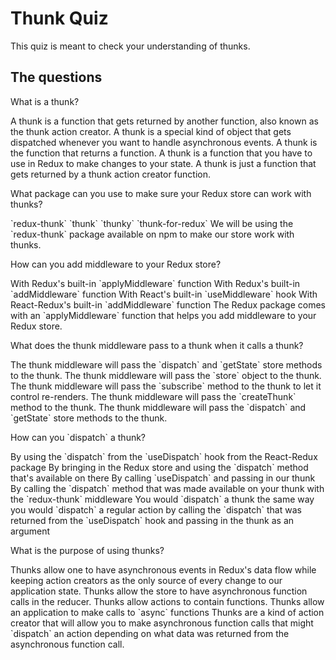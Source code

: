 # Thunk Quiz

This quiz is meant to check your understanding of thunks.

## The questions

<quiz>
  <question>
    <p>What is a thunk?</p>
    <answer correct>A thunk is a function that gets returned by another
    function, also known as the thunk action creator.</answer>
    <answer>A thunk is a special kind of object that gets dispatched whenever
    you want to handle asynchronous events.</answer>
    <answer>A thunk is the function that returns a function.</answer>
    <answer>A thunk is a function that you have to use in Redux to make changes
    to your state.</answer>
    <explanation>A thunk is just a function that gets returned by a thunk action
    creator function.</explanation>
  </question>
</quiz>

<quiz>
  <question>
    <p>What package can you use to make sure your Redux store can work with
    thunks?</p>
    <answer correct>`redux-thunk`</answer>
    <answer>`thunk`</answer>
    <answer>`thunky`</answer>
    <answer>`thunk-for-redux`</answer>
    <explanation>We will be using the `redux-thunk` package available on npm to
    make our store work with thunks.</explanation>
  </question>
</quiz>

<quiz>
  <question>
    <p>How can you add middleware to your Redux store?</p>
    <answer correct>With Redux's built-in `applyMiddleware` function</answer>
    <answer>With Redux's built-in `addMiddleware` function</answer>
    <answer>With React's built-in `useMiddleware` hook</answer>
    <answer>With React-Redux's built-in `addMiddleware` function</answer>
    <explanation>The Redux package comes with an `applyMiddleware` function
    that helps you add middleware to your Redux store.</explanation>
  </question>
</quiz>

<quiz>
  <question>
    <p>What does the thunk middleware pass to a thunk when it calls a thunk?</p>
    <answer correct>The thunk middleware will pass the `dispatch` and `getState`
    store methods to the thunk.</answer>
    <answer>The thunk middleware will pass the `store` object to the
    thunk.</answer>
    <answer>The thunk middleware will pass the `subscribe` method to the thunk
    to let it control re-renders.</answer>
    <answer>The thunk middleware will pass the `createThunk` method to the
    thunk.</answer>
    <explanation>The thunk middleware will pass the `dispatch` and `getState`
    store methods to the thunk.</explanation>
  </question>
</quiz>

<quiz>
  <question>
    <p>How can you `dispatch` a thunk?</p>
    <answer correct>By using the `dispatch` from the `useDispatch` hook from the
    React-Redux package</answer>
    <answer>By bringing in the Redux store and using the `dispatch` method
    that's available on there</answer>
    <answer>By calling `useDispatch` and passing in our thunk</answer>
    <answer>By calling the `dispatch` method that was made available on your
    thunk with the `redux-thunk` middleware</answer>
    <explanation>You would `dispatch` a thunk the same way you would `dispatch`
    a regular action by calling the `dispatch` that was returned from the
    `useDispatch` hook and passing in the thunk as an argument</explanation>
  </question>
</quiz>

<quiz>
  <question>
    <p>What is the purpose of using thunks?</p>
    <answer correct>Thunks allow one to have asynchronous events in Redux's data
    flow while keeping action creators as the only source of every change to our
    application state.</answer>
    <answer>Thunks allow the store to have asynchronous function calls in the
    reducer.</answer>
    <answer>Thunks allow actions to contain functions.</answer>
    <answer>Thunks allow an application to make calls to `async` functions</answer>
    <explanation>Thunks are a kind of action creator that will allow you to make
    asynchronous function calls that might `dispatch` an action depending on
    what data was returned from the asynchronous function call.</explanation>
  </question>
</quiz>
